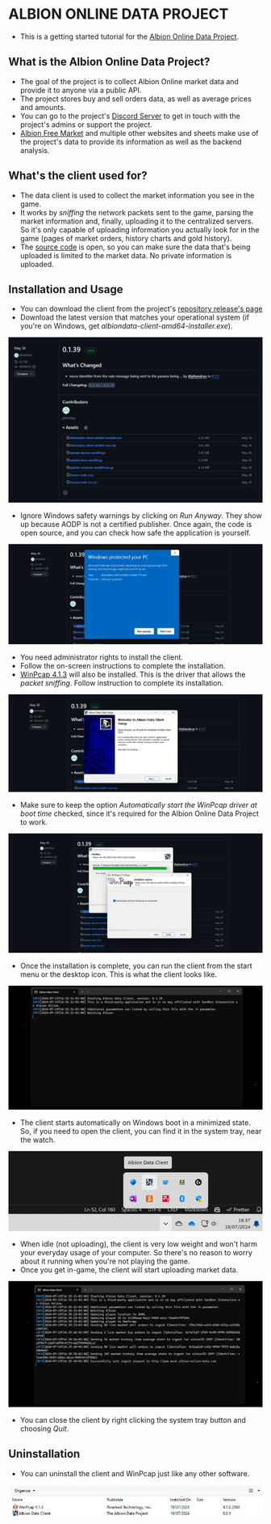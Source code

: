 <!--
title: "The Albion Online Data Project Client Tutorial"
summary: "Learn how to install and use The Albion Online Data Project client to gather Albion Online market prices."
author: "Albion Free Market"
date: "2024-07-19"
category: "tutorial"
tags: ["aodp", "client"]
-->

# ALBION ONLINE DATA PROJECT

- This is a getting started tutorial for the [Albion Online Data Project](https://www.albion-online-data.com/).

## What is the Albion Online Data Project?

- The goal of the project is to collect Albion Online market data and provide it to anyone via a public API.
- The project stores buy and sell orders data, as well as average prices and amounts.
- You can go to the project's [Discord Server](https://discord.gg/TWz64zPFtC) to get in touch with the project's admins or support the project.
- [Albion Free Market](https://albionfreemarket.com) and multiple other websites and sheets make use of the project's data to provide its information as well as the backend analysis.

## What's the client used for?

- The data client is used to collect the market information you see in the game.
- It works by _sniffing_ the network packets sent to the game, parsing the market information and, finally, uploading it to the centralized servers. So it's only capable of uploading information you actually look for in the game (pages of market orders, history charts and gold history).
- The [source code](https://github.com/ao-data/albiondata-client) is open, so you can make sure the data that's being uploaded is limited to the market data. No private information is uploaded.

## Installation and Usage

- You can download the client from the project's [repository release's page](https://github.com/ao-data/albiondata-client/releases)
- Download the latest version that matches your operational system (if you're on Windows, get _albiondata-client-amd64-installer.exe_).

![AODP Installation](https://raw.githubusercontent.com/JPCodeCraft/AlbionFreeMarketTutorials/main/tutorials/aodp/image.png)

- Ignore Windows safety warnings by clicking on _Run Anyway_. They show up because AODP is not a certified publisher. Once again, the code is open source, and you can check how safe the application is yourself.

![AODP Installation](https://raw.githubusercontent.com/JPCodeCraft/AlbionFreeMarketTutorials/main/tutorials/aodp/image-1.png)

- You need administrator rights to install the client.
- Follow the on-screen instructions to complete the installation.
- [WinPcap 4.1.3](https://www.winpcap.org/) will also be installed. This is the driver that allows the _packet sniffing_. Follow instruction to complete its installation.

![AODP Installation](https://raw.githubusercontent.com/JPCodeCraft/AlbionFreeMarketTutorials/main/tutorials/aodp/image-2.png)

- Make sure to keep the option _Automatically start the WinPcap driver at boot time_ checked, since it's required for the Albion Online Data Project to work.

![AODP Installation](https://raw.githubusercontent.com/JPCodeCraft/AlbionFreeMarketTutorials/main/tutorials/aodp/image-3.png)

- Once the installation is complete, you can run the client from the start menu or the desktop icon. This is what the client looks like.

![AODP Installation](https://raw.githubusercontent.com/JPCodeCraft/AlbionFreeMarketTutorials/main/tutorials/aodp/image-4.png)

- The client starts automatically on Windows boot in a minimized state. So, if you need to open the client, you can find it in the system tray, near the watch.

![AODP Installation](https://raw.githubusercontent.com/JPCodeCraft/AlbionFreeMarketTutorials/main/tutorials/aodp/image-5.png)

- When idle (not uploading), the client is very low weight and won't harm your everyday usage of your computer. So there's no reason to worry about it running when you're not playing the game.
- Once you get in-game, the client will start uploading market data.

![AODP Installation](https://raw.githubusercontent.com/JPCodeCraft/AlbionFreeMarketTutorials/main/tutorials/aodp/image-6.png)

- You can close the client by right clicking the system tray button and choosing _Quit_.

## Uninstallation

- You can uninstall the client and WinPcap just like any other software.

![AODP Installation](https://raw.githubusercontent.com/JPCodeCraft/AlbionFreeMarketTutorials/main/tutorials/aodp/image-7.png)